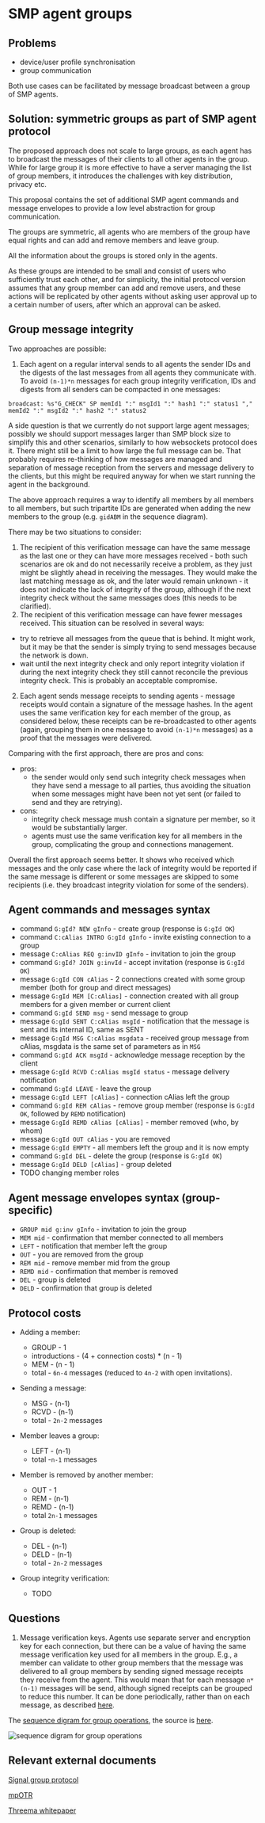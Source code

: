 # SMP agent groups

## Problems

- device/user profile synchronisation
- group communication

Both use cases can be facilitated by message broadcast between a group of SMP agents.

## Solution: symmetric groups as part of SMP agent protocol

The proposed approach does not scale to large groups, as each agent has to broadcast the messages of their clients to all other agents in the group. While for large group it is more effective to have a server managing the list of group members, it introduces the challenges with key distribution, privacy etc.

This proposal contains the set of additional SMP agent commands and message envelopes to provide a low level abstraction for group communication.

The groups are symmetric, all agents who are members of the group have equal rights and can add and remove members and leave group.

All the information about the groups is stored only in the agents.

As these groups are intended to be small and consist of users who sufficiently trust each other, and for simplicity, the initial protocol version assumes that any group member can add and remove users, and these actions will be replicated by other agents without asking user approval up to a certain number of users, after which an approval can be asked.

## Group message integrity

Two approaches are possible:

1. Each agent on a regular interval sends to all agents the sender IDs and the digests of the last messages from all agents they communicate with.
To avoid `(n-1)*n` messages for each group integrity verification, IDs and digests from all senders can be compacted in one messages:

```
broadcast: %s"G_CHECK" SP memId1 ":" msgId1 ":" hash1 ":" status1 "," memId2 ":" msgId2 ":" hash2 ":" status2
```

A side question is that we currently do not support large agent messages; possibly we should support messages larger than SMP block size to simplify this and other scenarios, similarly to how websockets protocol does it. There might still be a limit to how large the full message can be. That probably requires re-thinking of how messages are managed and separation of message reception from the servers and message delivery to the clients, but this might be required anyway for when we start running the agent in the background.

The above approach requires a way to identify all members by all members to all members, but such tripartite IDs are generated when adding the new members to the group (e.g. `gidABM` in the sequence diagram).

There may be two situations to consider:

1) The recipient of this verification message can have the same message as the last one or they can have more messages received - both such scenarios are ok and do not necessarily receive a problem, as they just might be slightly ahead in receiving the messages. They would make the last matching message as ok, and the later would remain unknown - it does not indicate the lack of integrity of the group, although if the next integrity check without the same messages does (this needs to be clarified).
2) The recipient of this verification message can have fewer messages received. This situation can be resolved in several ways:
- try to retrieve all messages from the queue that is behind. It might work, but it may be that the sender is simply trying to send messages because the network is down.
- wait until the next integrity check and only report integrity violation if during the next integrity check they still cannot reconcile the previous integrity check. This is probably an acceptable compromise.

2. Each agent sends message receipts to sending agents - message receipts would contain a signature of the message hashes. In the agent uses the same verification key for each member of the group, as considered below, these receipts can be re-broadcasted to other agents (again, grouping them in one message to avoid `(n-1)*n` messages) as a proof that the messages were delivered.

Comparing with the first approach, there are pros and cons:
- pros:
  - the sender would only send such integrity check messages when they have send a message to all parties, thus avoiding the situation when some messages might have been not yet sent (or failed to send and they are retrying).
- cons:
  - integrity check message mush contain a signature per member, so it would be substantially larger.
  - agents must use the same verification key for all members in the group, complicating the group and connections management.

Overall the first approach seems better. It shows who received which messages and the only case where the lack of integrity would be reported if the same message is different or some messages are skipped to some recipients (i.e. they broadcast integrity violation for some of the senders).

## Agent commands and messages syntax

- command `G:gId? NEW gInfo` - create group (response is `G:gId OK`)
- command `C:cAlias INTRO G:gId gInfo` - invite existing connection to a group
- message `C:cAlias REQ g:invID gInfo` - invitation to join the group
- command `G:gId? JOIN g:invId` - accept invitation (response is `G:gId OK`)
- message `G:gId CON cAlias` - 2 connections created with some group member (both for group and direct messages)
- message `G:gId MEM [C:cAlias]` - connection created with all group members for a given member or current client
- command `G:gId SEND msg` - send message to group
- message `G:gId SENT C:cAlias msgId` - notification that the message is sent and its internal ID, same as SENT
- message `G:gId MSG C:cAlias msgdata` - received group message from cAlias, msgdata is the same set of parameters as in `MSG`
- command `G:gId ACK msgId` - acknowledge message reception by the client
- message `G:gId RCVD C:cAlias msgId status` - message delivery notification
- command `G:gId LEAVE` - leave the group
- message `G:gId LEFT [cAlias]` - connection cAlias left the group
- command `G:gId REM cAlias` - remove group member (response is `G:gId OK`, followed by `REMD` notification)
- message `G:gId REMD cAlias [cAlias]` - member removed (who, by whom)
- message `G:gId OUT cAlias` - you are removed
- message `G:gId EMPTY` - all members left the group and it is now empty
- command `G:gId DEL` - delete the group (response is `G:gId OK`)
- message `G:gId DELD [cAlias]` - group deleted
- TODO changing member roles

## Agent message envelopes syntax (group-specific)

- `GROUP mid g:inv gInfo` - invitation to join the group
- `MEM mid` - confirmation that member connected to all members
- `LEFT` - notification that member left the group
- `OUT` - you are removed from the group
- `REM mid` - remove member mid from the group
- `REMD mid` - confirmation that member is removed
- `DEL` - group is deleted
- `DELD` - confirmation that group is deleted

## Protocol costs

- Adding a member:
  - GROUP - 1
  - introductions - (4 + connection costs) * (n - 1)
  - MEM - (n - 1)
  - total - `6n-4` messages (reduced to `4n-2` with open invitations).

- Sending a message:
  - MSG - (n-1)
  - RCVD - (n-1)
  - total - `2n-2` messages

- Member leaves a group:
  - LEFT - (n-1)
  - total -`n-1` messages

- Member is removed by another member:
  - OUT - 1
  - REM - (n-1)
  - REMD - (n-1)
  - total `2n-1` messages

- Group is deleted:
  - DEL - (n-1)
  - DELD - (n-1)
  - total - `2n-2` messages

- Group integrity verification:
  - TODO

## Questions

1. Message verification keys. Agents use separate server and encryption key for each connection, but there can be a value of having the same message verification key used for all members in the group. E.g., a member can validate to other group members that the message was delivered to all group members by sending signed message receipts they receive from the agent. This would mean that for each message `n*(n-1)` messages will be send, although signed receipts can be grouped to reduce this number. It can be done periodically, rather than on each message, as described [here](https://signal.org/blog/private-groups/).

The [sequence digram for group operations](https://mermaid-js.github.io/mermaid-live-editor/#/view/eyJjb2RlIjoic2VxdWVuY2VEaWFncmFtXG4gIHBhcnRpY2lwYW50IE0gYXMgRXhpc3Rpbmc8YnI-bWVtYmVyIChNKVxuICBwYXJ0aWNpcGFudCBNQSBhcyBFeGlzdGluZzxicj5tZW1iZXI8YnI-YWdlbnQgKE1BKVxuICBwYXJ0aWNpcGFudCBBIGFzIEFsaWNlIChBKVxuICBwYXJ0aWNpcGFudCBBQSBhcyBBbGljZSdzPGJyPmFnZW50IChBQSlcbiAgcGFydGljaXBhbnQgQkEgYXMgQm9iJ3M8YnI-YWdlbnQgKEJBKVxuICBwYXJ0aWNpcGFudCBCIGFzIEJvYiAoQilcblxuICBub3RlIG92ZXIgQSwgQUE6IDEuIGNyZWF0ZSBuZXcgZ3JvdXAgKG5vIG1lbWJlcnMpXG4gIEEgLT4-IEFBOiBHOmdpZEE_IE5FVzxicj4oZ2lkQSAtIGNvbm4gYWxpYXMgb2YgdGhpcyBncm91cCBmb3IgQSw8YnI-Y2FuIGJlIGdlbmVyYXRlZCBieSB0aGUgYWdlbnQuPGJyPkRvZXMgaXQgc2hhcmUgbmFtZXNwYWNlIHdpdGggY29ubmVjdGlvbnM_KVxuXG4gIG5vdGUgb3ZlciBBQTogY3JlYXRlIFwiaW50ZXJuYWxcIiBicm9hZGNhc3QgYXNzb2NpYXRlZCB3aXRoIHRoZSBncm91cDxicj4oQjogTkVXKVxuXG4gIEFBIC0-PiBBOiBHOmdpZEEgT0tcblxuICBub3RlIG92ZXIgQSwgQkE6IDIuIGFkZCBCb2IgdG8gZ3JvdXBcblxuICBBIC0-PiBBQTogQzppZEFCIElOVFJPIEc6Z2lkQSBnSW5mbzxicj4oaWRBQiAtIGNvbm4gYWxpYXMgQSBoYXMgZm9yIEIpXG4gIFxuICBub3RlIG92ZXIgQUE6IGdlbmVyYXRlIG5ldyByYW5kb20gSUQgZm9yIG1lbWJlciBCIChtaWRCLCB1bmlxdWUgcGVyIGdyb3VwKTxicj5pbml0aWF0ZSBcImludGVybmFsXCIgY29ubmVjdGlvbiBnaWRBQiBmb3IgQiBpbiBncm91cDxicj4oaW50ZXJuYWwgbWVhbnMgdGhhdCBpdCBpcyBub3QgdmlzaWJsZSB0byB0aGUgY2xpZW50czxicj5hbmQgY2Fubm90IGJlIHVzZWQgd2l0aCBjbGllbnQgY29tbWFuZHMpXG5cbiAgQUEgLT4-IEJBOiB2aWEgaWRBQjogR1JPVVAgbWlkQiBnaWRBQmludiBnSW5mb1xuICBCQSAtPj4gQjogQzppZEJBIFJFUSBnOmludklEIGdJbmZvPGJyPihpbnZJRCAtIHRvIHJlZmVyIHRvIGl0IGluIEFDUFQpXG4gIEIgLT4-IEJBOiBHOmdpZEI_IEFDUFQgZzppbnZJRDxicj4oY291bGQgYmUgYWxzbyBSSkNUIGludklEPylcblxuICBub3RlIG92ZXIgQkE6IGNyZWF0ZSBncm91cCBhbmQgXCJpbnRlcm5hbFwiIGJyb2FkY2FzdCBhc3NvY2lhdGVkIHdpdGggdGhlIGdyb3VwPGJyPihCOiBORVcpXG5cbiAgQkEgLT4-IEI6IEc6Z2lkQiBPS1xuXG4gIEJBIC0-PiBBQTogZXN0YWJsaXNoIGludGVybmFsIGNvbm5lY3Rpb24gZ2lkQkEgKHVzaW5nIGdpZEFCaW52KSBmb3IgQSBpbiBncm91cFxuXG4gIG5vdGUgb3ZlciBCQSwgQUE6IGFkZCBjb25uZWN0aW9ucyBnaWRCQSBhbmQgZ2lkQUIgdG8gYnJvYWRjYXN0czxicj4oQjogQUREKVxuIFxuICBBQSAtPj4gQTogRzpnaWRBIENPTiBpZEFCXG4gIEJBIC0-PiBCOiBHOmdpZEEgQ09OIGlkQkFcblxuICBub3RlIG92ZXIgTSwgQjogRm9yIGVhY2ggZXhpc3RpbmcgbWVtYmVyIE06PGJyPmNyZWF0ZSBhbmQgYWNjZXB0IGludGVybmFsIGludHJvZHVjdGlvbiBiZXR3ZWVuIGNvbm5lY3Rpb25zLCByZWxhdGVkIHRvIHRoZSBncm91cCwgdmlhIGdpZEFCL0JBL0FNL01BLCBjb25uZWN0aW9ucyBjcmVhdGVkIGFyZSBnaWRCTSBhbmQgZ2lkTUI8YnI-VGhlIGZhY3QgdGhhdCB0aGUgaW50cm9kdWN0aW9uIGFycml2ZXMgdmlhIGNvbm5lY3Rpb24gYWxsb2NhdGVkIGZvciB0aGUgZ3JvdXAsIGFsbG93cyBhZ2VudHMgaWRlbnRpZnkgaXQgYXMgYSBuZXcgZ3JvdXAgbWVtYmVyLCBJRCB1c2VkIGluIGludHJvZHVjdGlvbnMgaXMgZ3JvdXAtc2NvcGVkIG1lbWJlciBJRC5cblxuICBub3RlIG92ZXIgQSwgQkE6IG9uY2UgYWxsIG1lbWJlcnMgd2VyZSBzZW50IHRvIEJcbiAgQUEgLT4-IEJBOiB2aWEgZ2lkQUI6IE1FTSBtaWRCXG5cbiAgbm90ZSBvdmVyIEJBLCBCOiBvbmNlIGFsbCBtZW1iZXJzIGFyZSBjb25uZWN0ZWRcbiAgQkEgLT4-IEI6IEc6Z2lkQiBNRU1cblxuICBub3RlIG92ZXIgQSwgQUE6IG9uY2UgYWxsIG1lbWJlcnMgcmVwb3J0ZWQgY29ubmVjdGlvblxuICBBQSAtPj4gQTogRzpnaWRBIE1FTSBpZEFCXG5cbiAgbm90ZSBvdmVyIE0sIEFBOiBmb3IgZWFjaCBtZW1iZXIgTVxuXG4gIEFBIC0-PiBNQTogdmlhIGdpZEFNOiBNRU0gbWlkQlxuICBNQSAtPj4gTTogZ2lkTSBNRU0gaWRNQlxuICBcbiAgbm90ZSBvdmVyIE0sIEI6IDMuIEIgc2VuZHMgbWVzc2FnZSB0byB0aGUgZ3JvdXBcblxuICBCIC0-PiBCQTogRzpnaWRCIFNFTkQgbXNnXG4gIEJBIC0-PiBBQTogdmlhIGdpZEJBOiBNU0cgbXNnXG4gIEJBIC0-PiBCOiBHOmdpZEIgU0VOVCBDOmlkQkEgaW50TXNnSURcbiAgQkEgLT4-IE1BOiB2aWEgZ2lkQk06IE1TRyBtc2dcbiAgQkEgLT4-IEI6IEc6Z2lkQiBTRU5UIEM6aWRCTSBpbnRNc2dJRFxuICBcbiAgbm90ZSBvdmVyIEJBLCBCOiBvbmNlIHNlbnQgdG8gYWxsXG4gIEJBIC0-PiBCOiBHOmdpZEIgU0VOVCBHOmdpZEIgaW50TXNnSURcblxuICBBQSAtPj4gQTogRzpnaWRBIE1TRyBDOmlkQUIgaW50TXNnSUQgbXNnZGF0YVxuICBBIC0-PiBBQTogRzpnaWRBIEFDSyBpbnRNc2dJRFxuICBBQSAtPj4gQkE6IHZpYSBnaWRBQjogUkNWRCBleHRNc2dJRCBoYXNoIHNpZ1xuICBCQSAtPj4gQjogRzpnaWRBIFJDVkQgQzppZEJBIGludE1zZ0lEIHN0YXR1czxicj4oc3RhdHVzIC0gbWVzc2FnZSBpbnRlZ3JpdHkgY2hlY2spXG5cbiAgTUEgLT4-IE06IEc6Z2lkTSBNU0cgQzppZE1CIGludE1zZ0lEIG1zZ2RhdGFcbiAgTSAtPj4gTUE6IEc6Z2lkTSBBQ0sgaW50TXNnSURcbiAgTUEgLT4-IEJBOiB2aWEgZ2lkTUI6IFJDVkQgZXh0TXNnSUQgaGFzaCBzaWdcbiAgQkEgLT4-IEI6IEc6Z2lkTSBSQ1ZEIEM6aWRCTSBpbnRNc2dJRCBzdGF0dXNcblxuICBub3RlIG92ZXIgQkEsIEI6IG9uY2UgcmVjZWl2ZWQgYnkgYWxsXG4gIEJBIC0-PiBCOiBHOmdpZE0gUkNWRCBHOmdpZE0gaW50TXNnSUQgc3RhdHVzXG5cbiAgbm90ZSBvdmVyIE0sIEI6IDRhLiBBIGxlYXZlcyBncm91cFxuXG4gIEEgLT4-IEFBOiBHOmdpZEEgTEVBVkVcbiAgQUEgLT4-IEE6IEc6Z2lkQSBPS1xuICBBQSAtPj4gQkE6IHZpYSBnaWRBQjogTEVGVFxuICBub3RlIG92ZXIgQUE6IHJlbW92ZSBnaWRBQlxuICBub3RlIG92ZXIgQkE6IHJlbW92ZSBnaWRCQVxuICBCQSAtPj4gQjogRzpnaWRCIExFRlQgaWRCQVxuXG4gIEFBIC0-PiBNQTogdmlhIGdpZEFNOiBMRUZUXG4gIG5vdGUgb3ZlciBBQTogcmVtb3ZlIGdpZEFNXG4gIG5vdGUgb3ZlciBNQTogcmVtb3ZlIGdpZE1BXG4gIE1BIC0-PiBNOiBHOmdpZE0gTEVGVCBpZE1BXG5cbiAgQUEgLT4-IEE6IEc6Z2lkQSBMRUZUXG5cbiAgbm90ZSBvdmVyIEIsIEJBOiBpZiBhbGwgbWVtYmVycyBsZWZ0XG4gIEJBIC0-PiBCOiBHOmdpZEI6IEVNUFRZXG5cbiAgbm90ZSBvdmVyIE0sIEI6IDRiLiBBIHJlbW92ZXMgQiBmcm9tIGdyb3VwXG5cbiAgQSAtPj4gQUE6IEc6Z2lkQSBSRU0gaWRBQlxuICBBQSAtPj4gQTogRzpnaWRBIE9LXG4gIEFBIC0-PiBCQTogdmlhIGdpZEFCOiBPVVRcbiAgbm90ZSBvdmVyIEJBOiByZW1vdmUgZ2lkQkEsIGFsbCBnaWRCTVxuICBCQSAtPj4gQjogRzpnaWRCIE9VVCBpZEJBXG5cbiAgbm90ZSBvdmVyIEFBOiByZW1vdmUgZ2lkQUJcbiAgQUEgLT4-IEE6IEc6Z2lkQSBPS1xuXG4gIG5vdGUgb3ZlciBNLCBCOiBiZWxvdyBzdGVwcyBoYXBwZW4gZm9yIGVhY2ggZXhpc3RpbmcgbWVtYmVyIE1cblxuICBBQSAtPj4gTUE6IHZpYSBnaWRBTTogUkVNIG1pZEJcbiAgbm90ZSBvdmVyIE1BOiByZW1vdmUgZ2lkTUJcbiAgTUEgLT4-IEFBOiB2aWEgZ2lkTUE6IFJFTUQgbWlkQlxuICBNQSAtPj4gTTogRzpnaWRNIFJFTUQgaWRNQiBpZE1BPGJyPihCIHJlbW92ZWQgYnkgQSlcblxuICBub3RlIG92ZXIgQSwgQUE6IG9uY2UgYWxsIG1lbWJlcnMgcmVtb3ZlZCBCXG5cbiAgQUEgLT4-IEE6IEc6Z2lkQSBSRU1EIGlkQUI8YnI-KEIgcmVtb3ZlZCBieSB0aGlzIGFnZW50KVxuXG4gIG5vdGUgb3ZlciBNLCBCOiA0Yy4gQSBkZWxldGVzIGdyb3VwXG4gIEEgLT4-IEFBOiBHOmdpZEEgREVMXG4gIEFBIC0-PiBBOiBHOmdpZEEgT0tcbiAgXG4gIEFBIC0-PiBCQTogdmlhIGdpZEFCOiBERUxcbiAgbm90ZSBvdmVyIEJBOiByZW1vdmUgYWxsIGdyb3VwIGNvbm5lY3Rpb25zIGFuZCBtZXNzYWdlc1xuICBCQSAtPj4gQjogRzpnaWRCIERFTEQgaWRCQTxicj4oZ3JvdXAgZGVsZXRlZCBieSBBKVxuICBCQSAtPj4gQUE6IHZpYSBnaWRCQTogREVMRFxuXG4gIEFBIC0-PiBNQTogdmlhIGdpZEFNOiBERUxcbiAgbm90ZSBvdmVyIE1BOiByZW1vdmUgYWxsIGdyb3VwIGNvbm5lY3Rpb25zIGFuZCBtZXNzYWdlc1xuICBNQSAtPj4gTTogRzpnaWRNIERFTEQgaWRNQTxicj4oZ3JvdXAgZGVsZXRlZCBieSBBKVxuICBNQSAtPj4gQUE6IHZpYSBnaWRNQTogREVMRFxuXG4gIEFBIC0-PiBBOiBnaWRBIERFTEQ8YnI-KGdyb3VwIGRlbGV0ZWQgYnkgdGhpcyBhZ2VudCAtIGFsbCBjb25maXJtZWQpXG4iLCJtZXJtYWlkIjp7fSwidXBkYXRlRWRpdG9yIjpmYWxzZX0), the source is [here](./groups/groups.mmd).

![sequence digram for group operations](https://mermaid.ink/svg/eyJjb2RlIjoic2VxdWVuY2VEaWFncmFtXG4gIHBhcnRpY2lwYW50IE0gYXMgRXhpc3Rpbmc8YnI-bWVtYmVyIChNKVxuICBwYXJ0aWNpcGFudCBNQSBhcyBFeGlzdGluZzxicj5tZW1iZXI8YnI-YWdlbnQgKE1BKVxuICBwYXJ0aWNpcGFudCBBIGFzIEFsaWNlIChBKVxuICBwYXJ0aWNpcGFudCBBQSBhcyBBbGljZSdzPGJyPmFnZW50IChBQSlcbiAgcGFydGljaXBhbnQgQkEgYXMgQm9iJ3M8YnI-YWdlbnQgKEJBKVxuICBwYXJ0aWNpcGFudCBCIGFzIEJvYiAoQilcblxuICBub3RlIG92ZXIgQSwgQUE6IDEuIGNyZWF0ZSBuZXcgZ3JvdXAgKG5vIG1lbWJlcnMpXG4gIEEgLT4-IEFBOiBHOmdpZEE_IE5FVzxicj4oZ2lkQSAtIGNvbm4gYWxpYXMgb2YgdGhpcyBncm91cCBmb3IgQSw8YnI-Y2FuIGJlIGdlbmVyYXRlZCBieSB0aGUgYWdlbnQuPGJyPkRvZXMgaXQgc2hhcmUgbmFtZXNwYWNlIHdpdGggY29ubmVjdGlvbnM_KVxuXG4gIG5vdGUgb3ZlciBBQTogY3JlYXRlIFwiaW50ZXJuYWxcIiBicm9hZGNhc3QgYXNzb2NpYXRlZCB3aXRoIHRoZSBncm91cDxicj4oQjogTkVXKVxuXG4gIEFBIC0-PiBBOiBHOmdpZEEgT0tcblxuICBub3RlIG92ZXIgQSwgQkE6IDIuIGFkZCBCb2IgdG8gZ3JvdXBcblxuICBBIC0-PiBBQTogQzppZEFCIElOVFJPIEc6Z2lkQSBnSW5mbzxicj4oaWRBQiAtIGNvbm4gYWxpYXMgQSBoYXMgZm9yIEIpXG4gIFxuICBub3RlIG92ZXIgQUE6IGdlbmVyYXRlIG5ldyByYW5kb20gSUQgZm9yIG1lbWJlciBCIChtaWRCLCB1bmlxdWUgcGVyIGdyb3VwKTxicj5pbml0aWF0ZSBcImludGVybmFsXCIgY29ubmVjdGlvbiBnaWRBQiBmb3IgQiBpbiBncm91cDxicj4oaW50ZXJuYWwgbWVhbnMgdGhhdCBpdCBpcyBub3QgdmlzaWJsZSB0byB0aGUgY2xpZW50czxicj5hbmQgY2Fubm90IGJlIHVzZWQgd2l0aCBjbGllbnQgY29tbWFuZHMpXG5cbiAgQUEgLT4-IEJBOiB2aWEgaWRBQjogR1JPVVAgbWlkQiBnaWRBQmludiBnSW5mb1xuICBCQSAtPj4gQjogQzppZEJBIFJFUSBnOmludklEIGdJbmZvPGJyPihpbnZJRCAtIHRvIHJlZmVyIHRvIGl0IGluIEFDUFQpXG4gIEIgLT4-IEJBOiBHOmdpZEI_IEFDUFQgZzppbnZJRDxicj4oY291bGQgYmUgYWxzbyBSSkNUIGludklEPylcblxuICBub3RlIG92ZXIgQkE6IGNyZWF0ZSBncm91cCBhbmQgXCJpbnRlcm5hbFwiIGJyb2FkY2FzdCBhc3NvY2lhdGVkIHdpdGggdGhlIGdyb3VwPGJyPihCOiBORVcpXG5cbiAgQkEgLT4-IEI6IEc6Z2lkQiBPS1xuXG4gIEJBIC0-PiBBQTogZXN0YWJsaXNoIGludGVybmFsIGNvbm5lY3Rpb24gZ2lkQkEgKHVzaW5nIGdpZEFCaW52KSBmb3IgQSBpbiBncm91cFxuXG4gIG5vdGUgb3ZlciBCQSwgQUE6IGFkZCBjb25uZWN0aW9ucyBnaWRCQSBhbmQgZ2lkQUIgdG8gYnJvYWRjYXN0czxicj4oQjogQUREKVxuIFxuICBBQSAtPj4gQTogRzpnaWRBIENPTiBpZEFCXG4gIEJBIC0-PiBCOiBHOmdpZEEgQ09OIGlkQkFcblxuICBub3RlIG92ZXIgTSwgQjogRm9yIGVhY2ggZXhpc3RpbmcgbWVtYmVyIE06PGJyPmNyZWF0ZSBhbmQgYWNjZXB0IGludGVybmFsIGludHJvZHVjdGlvbiBiZXR3ZWVuIGNvbm5lY3Rpb25zLCByZWxhdGVkIHRvIHRoZSBncm91cCwgdmlhIGdpZEFCL0JBL0FNL01BLCBjb25uZWN0aW9ucyBjcmVhdGVkIGFyZSBnaWRCTSBhbmQgZ2lkTUI8YnI-VGhlIGZhY3QgdGhhdCB0aGUgaW50cm9kdWN0aW9uIGFycml2ZXMgdmlhIGNvbm5lY3Rpb24gYWxsb2NhdGVkIGZvciB0aGUgZ3JvdXAsIGFsbG93cyBhZ2VudHMgaWRlbnRpZnkgaXQgYXMgYSBuZXcgZ3JvdXAgbWVtYmVyLCBJRCB1c2VkIGluIGludHJvZHVjdGlvbnMgaXMgZ3JvdXAtc2NvcGVkIG1lbWJlciBJRC5cblxuICBub3RlIG92ZXIgQSwgQkE6IG9uY2UgYWxsIG1lbWJlcnMgd2VyZSBzZW50IHRvIEJcbiAgQUEgLT4-IEJBOiB2aWEgZ2lkQUI6IE1FTSBtaWRCXG5cbiAgbm90ZSBvdmVyIEJBLCBCOiBvbmNlIGFsbCBtZW1iZXJzIGFyZSBjb25uZWN0ZWRcbiAgQkEgLT4-IEI6IEc6Z2lkQiBNRU1cblxuICBub3RlIG92ZXIgQSwgQUE6IG9uY2UgYWxsIG1lbWJlcnMgcmVwb3J0ZWQgY29ubmVjdGlvblxuICBBQSAtPj4gQTogRzpnaWRBIE1FTSBpZEFCXG5cbiAgbm90ZSBvdmVyIE0sIEFBOiBmb3IgZWFjaCBtZW1iZXIgTVxuXG4gIEFBIC0-PiBNQTogdmlhIGdpZEFNOiBNRU0gbWlkQlxuICBNQSAtPj4gTTogZ2lkTSBNRU0gaWRNQlxuICBcbiAgbm90ZSBvdmVyIE0sIEI6IDMuIEIgc2VuZHMgbWVzc2FnZSB0byB0aGUgZ3JvdXBcblxuICBCIC0-PiBCQTogRzpnaWRCIFNFTkQgbXNnXG4gIEJBIC0-PiBBQTogdmlhIGdpZEJBOiBNU0cgbXNnXG4gIEJBIC0-PiBCOiBHOmdpZEIgU0VOVCBDOmlkQkEgaW50TXNnSURcbiAgQkEgLT4-IE1BOiB2aWEgZ2lkQk06IE1TRyBtc2dcbiAgQkEgLT4-IEI6IEc6Z2lkQiBTRU5UIEM6aWRCTSBpbnRNc2dJRFxuICBcbiAgbm90ZSBvdmVyIEJBLCBCOiBvbmNlIHNlbnQgdG8gYWxsXG4gIEJBIC0-PiBCOiBHOmdpZEIgU0VOVCBHOmdpZEIgaW50TXNnSURcblxuICBBQSAtPj4gQTogRzpnaWRBIE1TRyBDOmlkQUIgaW50TXNnSUQgbXNnZGF0YVxuICBBIC0-PiBBQTogRzpnaWRBIEFDSyBpbnRNc2dJRFxuICBBQSAtPj4gQkE6IHZpYSBnaWRBQjogUkNWRCBleHRNc2dJRCBoYXNoIHNpZ1xuICBCQSAtPj4gQjogRzpnaWRBIFJDVkQgQzppZEJBIGludE1zZ0lEIHN0YXR1czxicj4oc3RhdHVzIC0gbWVzc2FnZSBpbnRlZ3JpdHkgY2hlY2spXG5cbiAgTUEgLT4-IE06IEc6Z2lkTSBNU0cgQzppZE1CIGludE1zZ0lEIG1zZ2RhdGFcbiAgTSAtPj4gTUE6IEc6Z2lkTSBBQ0sgaW50TXNnSURcbiAgTUEgLT4-IEJBOiB2aWEgZ2lkTUI6IFJDVkQgZXh0TXNnSUQgaGFzaCBzaWdcbiAgQkEgLT4-IEI6IEc6Z2lkTSBSQ1ZEIEM6aWRCTSBpbnRNc2dJRCBzdGF0dXNcblxuICBub3RlIG92ZXIgQkEsIEI6IG9uY2UgcmVjZWl2ZWQgYnkgYWxsXG4gIEJBIC0-PiBCOiBHOmdpZE0gUkNWRCBHOmdpZE0gaW50TXNnSUQgc3RhdHVzXG5cbiAgbm90ZSBvdmVyIE0sIEI6IDRhLiBBIGxlYXZlcyBncm91cFxuXG4gIEEgLT4-IEFBOiBHOmdpZEEgTEVBVkVcbiAgQUEgLT4-IEE6IEc6Z2lkQSBPS1xuICBBQSAtPj4gQkE6IHZpYSBnaWRBQjogTEVGVFxuICBub3RlIG92ZXIgQUE6IHJlbW92ZSBnaWRBQlxuICBub3RlIG92ZXIgQkE6IHJlbW92ZSBnaWRCQVxuICBCQSAtPj4gQjogRzpnaWRCIExFRlQgaWRCQVxuXG4gIEFBIC0-PiBNQTogdmlhIGdpZEFNOiBMRUZUXG4gIG5vdGUgb3ZlciBBQTogcmVtb3ZlIGdpZEFNXG4gIG5vdGUgb3ZlciBNQTogcmVtb3ZlIGdpZE1BXG4gIE1BIC0-PiBNOiBHOmdpZE0gTEVGVCBpZE1BXG5cbiAgQUEgLT4-IEE6IEc6Z2lkQSBMRUZUXG5cbiAgbm90ZSBvdmVyIEIsIEJBOiBpZiBhbGwgbWVtYmVycyBsZWZ0XG4gIEJBIC0-PiBCOiBHOmdpZEI6IEVNUFRZXG5cbiAgbm90ZSBvdmVyIE0sIEI6IDRiLiBBIHJlbW92ZXMgQiBmcm9tIGdyb3VwXG5cbiAgQSAtPj4gQUE6IEc6Z2lkQSBSRU0gaWRBQlxuICBBQSAtPj4gQTogRzpnaWRBIE9LXG4gIEFBIC0-PiBCQTogdmlhIGdpZEFCOiBPVVRcbiAgbm90ZSBvdmVyIEJBOiByZW1vdmUgZ2lkQkEsIGFsbCBnaWRCTVxuICBCQSAtPj4gQjogRzpnaWRCIE9VVCBpZEJBXG5cbiAgbm90ZSBvdmVyIEFBOiByZW1vdmUgZ2lkQUJcbiAgQUEgLT4-IEE6IEc6Z2lkQSBPS1xuXG4gIG5vdGUgb3ZlciBNLCBCOiBiZWxvdyBzdGVwcyBoYXBwZW4gZm9yIGVhY2ggZXhpc3RpbmcgbWVtYmVyIE1cblxuICBBQSAtPj4gTUE6IHZpYSBnaWRBTTogUkVNIG1pZEJcbiAgbm90ZSBvdmVyIE1BOiByZW1vdmUgZ2lkTUJcbiAgTUEgLT4-IEFBOiB2aWEgZ2lkTUE6IFJFTUQgbWlkQlxuICBNQSAtPj4gTTogRzpnaWRNIFJFTUQgaWRNQiBpZE1BPGJyPihCIHJlbW92ZWQgYnkgQSlcblxuICBub3RlIG92ZXIgQSwgQUE6IG9uY2UgYWxsIG1lbWJlcnMgcmVtb3ZlZCBCXG5cbiAgQUEgLT4-IEE6IEc6Z2lkQSBSRU1EIGlkQUI8YnI-KEIgcmVtb3ZlZCBieSB0aGlzIGFnZW50KVxuXG4gIG5vdGUgb3ZlciBNLCBCOiA0Yy4gQSBkZWxldGVzIGdyb3VwXG4gIEEgLT4-IEFBOiBHOmdpZEEgREVMXG4gIEFBIC0-PiBBOiBHOmdpZEEgT0tcbiAgXG4gIEFBIC0-PiBCQTogdmlhIGdpZEFCOiBERUxcbiAgbm90ZSBvdmVyIEJBOiByZW1vdmUgYWxsIGdyb3VwIGNvbm5lY3Rpb25zIGFuZCBtZXNzYWdlc1xuICBCQSAtPj4gQjogRzpnaWRCIERFTEQgaWRCQTxicj4oZ3JvdXAgZGVsZXRlZCBieSBBKVxuICBCQSAtPj4gQUE6IHZpYSBnaWRCQTogREVMRFxuXG4gIEFBIC0-PiBNQTogdmlhIGdpZEFNOiBERUxcbiAgbm90ZSBvdmVyIE1BOiByZW1vdmUgYWxsIGdyb3VwIGNvbm5lY3Rpb25zIGFuZCBtZXNzYWdlc1xuICBNQSAtPj4gTTogRzpnaWRNIERFTEQgaWRNQTxicj4oZ3JvdXAgZGVsZXRlZCBieSBBKVxuICBNQSAtPj4gQUE6IHZpYSBnaWRNQTogREVMRFxuXG4gIEFBIC0-PiBBOiBnaWRBIERFTEQ8YnI-KGdyb3VwIGRlbGV0ZWQgYnkgdGhpcyBhZ2VudCAtIGFsbCBjb25maXJtZWQpXG4iLCJtZXJtYWlkIjp7fSwidXBkYXRlRWRpdG9yIjpmYWxzZX0)

## Relevant external documents

[Signal group protocol](https://signal.org/blog/private-groups/)

[mpOTR](https://cypherpunks.ca/~iang/pubs/mpotr.pdf)

[Threema whitepaper](https://threema.ch/press-files/cryptography_whitepaper.pdf)
